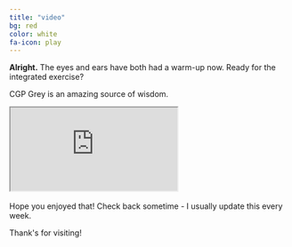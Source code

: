 ```yaml
---
title: "video"
bg: red
color: white
fa-icon: play
---
```


**Alright.** The eyes and ears have both had a warm-up now. Ready for the integrated exercise?

CGP Grey is an amazing source of wisdom.

<div class="icontain-video">
	<iframe src="https://www.youtube.com/embed/LO1mTELoj6o" allowfullscreen></iframe>
</div>

<br>
Hope you enjoyed that! Check back sometime - I usually update this every week.

Thank's for visiting!
